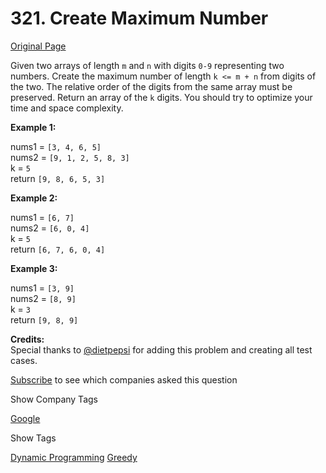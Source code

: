 # 321. Create Maximum Number

[Original Page](https://leetcode.com/problems/create-maximum-number/)

Given two arrays of length `m` and `n` with digits `0-9` representing two numbers. Create the maximum number of length `k <= m + n` from digits of the two. The relative order of the digits from the same array must be preserved. Return an array of the `k` digits. You should try to optimize your time and space complexity.

**Example 1:**  

nums1 = `[3, 4, 6, 5]`  
nums2 = `[9, 1, 2, 5, 8, 3]`  
k = `5`  
return `[9, 8, 6, 5, 3]`

**Example 2:**  

nums1 = `[6, 7]`  
nums2 = `[6, 0, 4]`  
k = `5`  
return `[6, 7, 6, 0, 4]`

**Example 3:**  

nums1 = `[3, 9]`  
nums2 = `[8, 9]`  
k = `3`  
return `[9, 8, 9]`

**Credits:**  
Special thanks to [@dietpepsi](https://leetcode.com/discuss/user/dietpepsi) for adding this problem and creating all test cases.

<div>

[Subscribe](/subscribe/) to see which companies asked this question

</div>

<div>

<div id="company_tags" class="btn btn-xs btn-warning">Show Company Tags</div>

<span class="hidebutton">[Google](/company/google/)</span></div>

<div>

<div id="tags" class="btn btn-xs btn-warning">Show Tags</div>

<span class="hidebutton">[Dynamic Programming](/tag/dynamic-programming/) [Greedy](/tag/greedy/)</span></div>